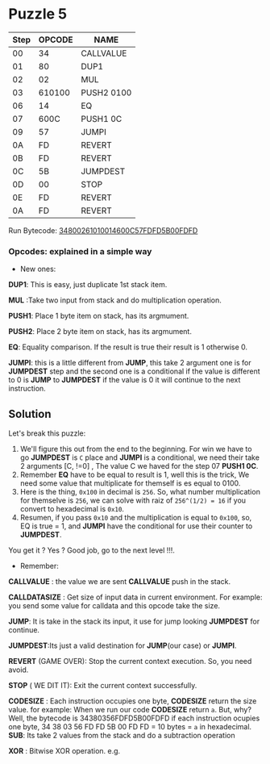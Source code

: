 # Puzzle 5

| Step| OPCODE| NAME|
|-----|-----|-----|
|00  | 34   | CALLVALUE
|01  | 80   | DUP1
|02  | 02   | MUL
|03  | 610100   | PUSH2 0100
|06  | 14   | EQ
|07  | 600C   | PUSH1 0C
|09  | 57   | JUMPI
|0A  | FD   | REVERT
|0B  | FD   | REVERT
|0C  | 5B   | JUMPDEST
|0D  | 00   | STOP
|0E  | FD   | REVERT
|0A  | FD   | REVERT


Run Bytecode: [34800261010014600C57FDFD5B00FDFD](hhttps://www.evm.codes/playground?fork=merge&unit=Wei&codeType=Bytecode&code='34800261010014600C57FDFD5B00FDFD'_)


### Opcodes: explained in a simple way
- New ones:

**DUP1**: This is easy, just duplicate 1st stack item. 

**MUL** :Take two input from stack and do multiplication operation.

**PUSH1**: 	Place 1 byte item on stack, has its argmument.

**PUSH2**: Place 2 byte item on stack, has its argmument.

**EQ**: Equality comparison. If the result is true their result is 1 otherwise 0.

**JUMPI**: this is a little different from **JUMP**, this take 2 argument one is for **JUMPDEST** step and the second one is a conditional if the value is different to 0 is **JUMP** to **JUMPDEST** if the value is 0 it will continue to the next instruction.



## Solution 

Let's break this puzzle:

1. We'll figure this out from the end to the beginning. For win we have to go **JUMPDEST** is `C` place and **JUMPI** is a conditional, we need their take 2 arguments [C, !=0] , The value C we haved for the step 07 **PUSH1 0C**. 
2. Remember **EQ** have to be equal to result is 1, well this is the trick, We  need some value that multiplicate for themself is es equal to 0100. 
3. Here is the thing, `0x100` in decimal is `256`. So, what number multiplication for themselve is `256`, we can solve with raiz of `256^(1/2) = 16` if you convert to hexadecimal is `0x10`.
4. Resumen, if you pass `0x10` and the multiplication is equal to `0x100`, so, EQ is true = 1, and **JUMPI** have the conditional for use their counter to **JUMPDEST**.

 

You get it ? Yes ? Good job, go to the next level !!!.



- Remember:

**CALLVALUE** : the value we are sent **CALLVALUE** push in the stack.

**CALLDATASIZE** : Get size of input data in current environment. For example: you send some value for calldata and this opcode take the size.

**JUMP**:  It is take in the stack its input, it use for jump looking **JUMPDEST** for continue.

**JUMPDEST**:Its just a valid destination for **JUMP**(our case) or **JUMPI**.

**REVERT** (GAME OVER): Stop the current context execution. So, you need avoid.

**STOP** ( WE DIT IT): Exit the current context successfully. 

**CODESIZE** : Each instruction occupies one byte, **CODESIZE** return the size value. for example:
        When we run our code  **CODESIZE** return `a`. But, why? 
        Well, the bytecode is 34380356FDFD5B00FDFD if each instruction ocupies one byte, 34 38 03 56 FD FD 5B 00 FD FD = 10 bytes = `a` in hexadecimal.
**SUB**:  Its take 2 values from the stack and do a subtraction operation

**XOR** : Bitwise XOR operation. e.g. 
